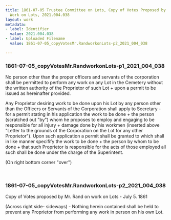 ```yaml
---
title: 1861-07-05 Trustee Committee on Lots, Copy of Votes Proposed by Mr. Rand for
  Work on Lots, 2021.004.038
layout: work
metadata:
- label: Identifier
  value: 2021.004.038
- label: Uploaded Filename
  value: 1861-07-05_copyVotesMr.RandworkonLots-p2_2021_004_038

---
```

<div class="pages">
<div id="page-1773691">
<h3><a name="page-1773691">1861-07-05_copyVotesMr.RandworkonLots-p1_2021_004_038</a></h3>
<div class="page-content">
<p>No person other than the proper officers<span class='line-break'> </span>and servants of the corporation shall be<span class='line-break'> </span>permitted to perform any work on any<span class='line-break'> </span>Lot in the Cemetery without the written<span class='line-break'> </span>authority of the Proprietor of such Lot + <span class='line-break'> </span>upon a permit to be issued as hereinafter pro<span class='line-break'></span>vided.</p>
<p>Any Proprietor desiring work to be <span class='line-break'> </span>done upon his Lot by any person other<span class='line-break'> </span>than the Officers or Servants of the Corporation<span class='line-break'> </span>shall apply to Secretary - for a permit<span class='line-break'> </span>stating in his application the work to be<span class='line-break'> </span>done + the person (scratched out "by") whom he proposes to<span class='line-break'> </span>employ and engaging to be responsible<span class='line-break'> </span>for all injury + damage done by his work<span class='line-break'></span>men (inserted above "Letter to the grounds of the Corporation on the Lot for any other Proprietor").<span class='line-break'> </span>Upon such application a permit<span class='line-break'> </span>shall be granted to which shall in like man<span class='line-break'></span>ner specifify the work to be done + the person<span class='line-break'> </span>by whom to be done + that such Proprietor is<span class='line-break'> </span>responsible for the acts of those employed<span class='line-break'> </span>all such shall be done under the<span class='line-break'> </span>charge of the Superintent.</p>
<p>(On right bottom corner "over")</p>
</div>
</div>
<br />
<div id="page-1773692">
<h3><a name="page-1773692">1861-07-05_copyVotesMr.RandworkonLots-p2_2021_004_038</a></h3>
<div class="page-content">
<p>Copy of Votes proposed<span class='line-break'> </span>by Mr. Rand on work<span class='line-break'> </span>on Lots - <span class='line-break'> </span>July 5. 1861</p>
<p>(Across right side- sideways) -<span class='line-break'> </span>Nothing herein contained shall be held to<span class='line-break'> </span>prevent any Proprietor from performing any<span class='line-break'> </span>work in person on his own Lot.</p>
</div>
</div>
<br />
</div>
